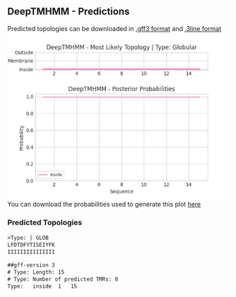 ## DeepTMHMM - Predictions
Predicted topologies can be downloaded in [.gff3 format](TMRs.gff3) and [.3line format](predicted_topologies.3line)
![picture](plot.png)
You can download the probabilities used to generate this plot [here](Type:_probs.csv)
### Predicted Topologies
```
>Type: | GLOB
LFDTDFYTISEIYFK
IIIIIIIIIIIIIII

```


```
##gff-version 3
# Type: Length: 15
# Type: Number of predicted TMRs: 0
Type:	inside	1	15				

```
